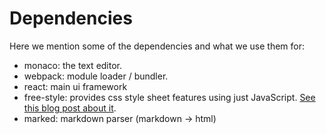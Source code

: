 # Dependencies

Here we mention some of the dependencies and what we use them for:

* monaco: the text editor.
* webpack: module loader / bundler.
* react: main ui framework
* free-style: provides css style sheet features using just JavaScript. [See this blog post about it](https://medium.com/@basarat/css-modules-are-not-the-solution-1235696863d6#.ar4ydjv4m).
* marked: markdown parser (markdown -> html)
